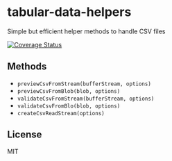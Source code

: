# tabular-data-helpers

Simple but efficient helper methods to handle CSV files

[![Coverage Status](https://coveralls.io/repos/github/livingdata-co/tabular-data-helpers/badge.svg?branch=main)](https://coveralls.io/github/livingdata-co/tabular-data-helpers?branch=main)

## Methods

- `previewCsvFromStream(bufferStream, options)`
- `previewCsvFromBlob(blob, options)`
- `validateCsvFromStream(bufferStream, options)`
- `validateCsvFromBlo(blob, options)`
- `createCsvReadStream(options)`

## License

MIT
